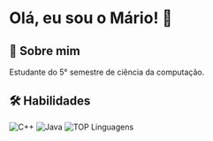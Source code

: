 # Olá, eu sou o Mário! 👋


## 🚀 Sobre mim
Estudante do 5° semestre de ciência da computação.




## 🛠 Habilidades
![C++](https://img.shields.io/badge/-C++-blue?logo=cplusplus) 
![Java](https://img.shields.io/badge/Java-ED8B00?style=for-the-badge&logo=openjdk&logoColor=white)
![TOP Linguagens](https://github-readme-stats.vercel.app/api/top-langs/?username=sincendz&layout=compact&theme=dracula)

